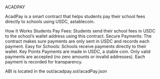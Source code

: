 ACADPAY

AcadPay is a smart contract that helps students pay their school fees directly to schools using USDC, astablecoin.

How It Works
Students Pay Fees: Students send their school fees in USDC to the school’s wallet address using this contract.
Secure Payments: The contract makes sure payments are only sent in USDC and records each payment.
Easy for Schools: Schools receive payments directly to their wallet.
Key Points
Payments are made in USDC, a stable coin.
Only valid payments are accepted (no zero amounts or invalid addresses).
Each payment is recorded for transparency.


ABI is located in the out/acadpay.sol/acadPay.json